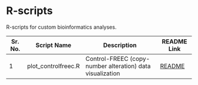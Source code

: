 # R-scripts
R-scripts for custom bioinformatics analyses.

| Sr. No. 	| Script Name 	| Description 	| README Link 	|
|---------	|--------------------------	|-----------------------------------------------------------------------------------	|-------------	|
| 1 	| plot_controlfreec.R 	| Control-FREEC (copy-number alteration) data visualization 	| [README](https://github.com/sagarutturkar/) 	|
